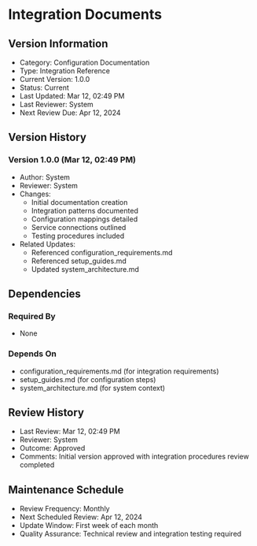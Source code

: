 # Integration Documents

## Version Information
- Category: Configuration Documentation
- Type: Integration Reference
- Current Version: 1.0.0
- Status: Current
- Last Updated: Mar 12, 02:49 PM
- Last Reviewer: System
- Next Review Due: Apr 12, 2024

## Version History
### Version 1.0.0 (Mar 12, 02:49 PM)
- Author: System
- Reviewer: System
- Changes:
  - Initial documentation creation
  - Integration patterns documented
  - Configuration mappings detailed
  - Service connections outlined
  - Testing procedures included
- Related Updates:
  - Referenced configuration_requirements.md
  - Referenced setup_guides.md
  - Updated system_architecture.md

## Dependencies
### Required By
- None

### Depends On
- configuration_requirements.md (for integration requirements)
- setup_guides.md (for configuration steps)
- system_architecture.md (for system context)

## Review History
- Last Review: Mar 12, 02:49 PM
- Reviewer: System
- Outcome: Approved
- Comments: Initial version approved with integration procedures review completed

## Maintenance Schedule
- Review Frequency: Monthly
- Next Scheduled Review: Apr 12, 2024
- Update Window: First week of each month
- Quality Assurance: Technical review and integration testing required 